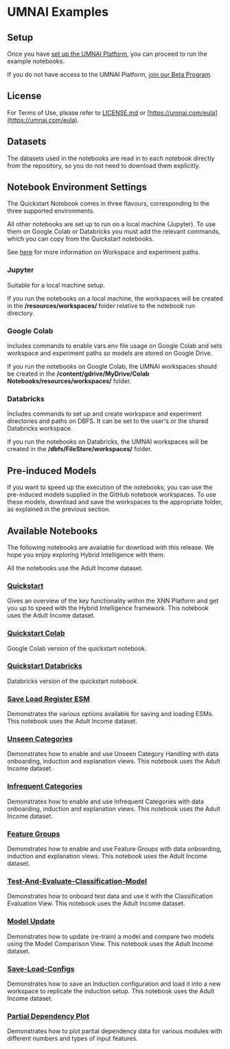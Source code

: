 # UMNAI Examples

## Setup

Once you have [set up the UMNAI Platform](https://docs.umnai.com/set-up-your-environment), you can proceed to run the example notebooks.

If you do not have access to the UMNAI Platform, [join our Beta Program](https://umnai.com/beta).

## License

For Terms of Use, please refer to [LICENSE.md](LICENSE.md) or [https://umnai.com/eula](https://umnai.com/eula).

## Datasets
The datasets used in the notebooks are read in to each notebook directly from the repository, so you do not need to download them explicitly.

## Notebook Environment Settings
The Quickstart Notebook comes in three flavours, corresponding to the three supported environments. 

All other notebooks are set up to run on a local machine (Jupyter). To use them on Google Colab or Databricks you must add the relevant commands, which you can copy from the Quickstart notebooks.

See [here](https://docs.umnai.com/workspaces/manage-workspaces) for more information on Workspace and experiment paths.

### Jupyter
Suitable for a local machine setup. 

If you run the notebooks on a local machine, the workspaces will be created in the **/resources/workspaces/** folder relative to the notebook run directory.

### Google Colab
Includes commands to enable vars.env file usage on Google Colab and sets workspace and experiment paths so models are stored on Google Drive.

If you run the notebooks on Google Colab, the UMNAI workspaces should be created in the **/content/gdrive/MyDrive/Colab Notebooks/resources/workspaces/** folder.

### Databricks
Includes commands to set up and create workspace and experiment directories and paths on DBFS. It can be set to the user's or the shared Databricks workspace.

If you run the notebooks on Databricks, the UMNAI workspaces will be created in the **/dbfs/FileStore/workspaces/** folder.

## Pre-induced Models
If you want to speed up the execution of the notebooks, you can use the pre-induced models supplied in the GitHub notebook workspaces. To use these models, download and save the workspaces to the appropriate folder, as explained in the previous section.

## Available Notebooks
The following notebooks are available for download with this release. We hope you enjoy exploring Hybrid Intelligence with them.

All the notebooks use the Adult Income dataset.

### [Quickstart](Quickstart.ipynb)

Gives an overview of the key functionality within the XNN Platform and get you up to speed with the Hybrid Intelligence framework. This notebook uses the Adult Income dataset.

### [Quickstart Colab](Quickstart-Colab.ipynb)

Google Colab version of the quickstart notebook.

### [Quickstart Databricks](Quickstart-Databricks.ipynb)

Databricks version of the quickstart notebook.

### [Save Load Register ESM](Save-Load-Register-ESM.ipynb)

Demonstrates the various options available for saving and loading ESMs. This notebook uses the Adult Income dataset.

### [Unseen Categories](Unseen-Categories.ipynb)

Demonstrates how to enable and use Unseen Category Handling with data onboarding, induction and explanation views. This notebook uses the Adult Income dataset.

### [Infrequent Categories](Infrequent-Categories.ipynb)

Demonstrates how to enable and use Infrequent Categories with data onboarding, induction and explanation views. This notebook uses the Adult Income dataset.

### [Feature Groups](Feature-Groups.ipynb)

Demonstrates how to enable and use Feature Groups with data onboarding, induction and explanation views. This notebook uses the Adult Income dataset.

### [Test-And-Evaluate-Classification-Model](Test-And-Evaluate-Classification-Model.ipynb)

Demonstrates how to onboard test data and use it with the Classification Evaluation View. This notebook uses the Adult Income dataset.

### [Model Update](Model-Update.ipynb)

Demonstrates how to update (re-train) a model and compare two models using the Model Comparison View. This notebook uses the Adult Income dataset.

### [Save-Load-Configs](Save-Load-Configs.ipynb)

Demonstrates how to save an Induction configuration and load it into a new workspace to replicate the induction setup. This notebook uses the Adult Income dataset.

### [Partial Dependency Plot](Partial-Dependency-Plot.ipynb)

Demonstrates how to plot partial dependency data for various modules with different numbers and types of input features.
